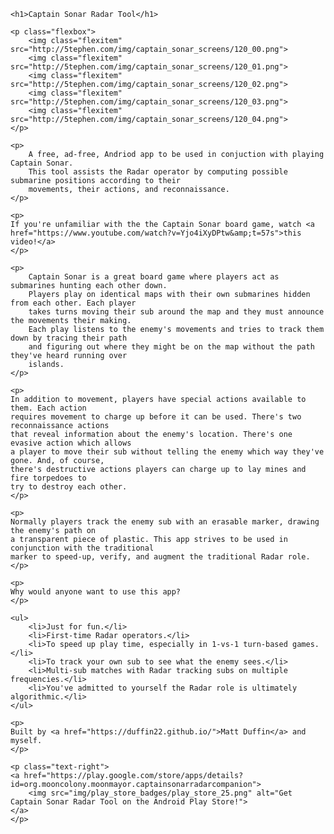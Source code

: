 	<h1>Captain Sonar Radar Tool</h1>

	<p class="flexbox">
		<img class="flexitem" src="http://5tephen.com/img/captain_sonar_screens/120_00.png">
		<img class="flexitem" src="http://5tephen.com/img/captain_sonar_screens/120_01.png">
		<img class="flexitem" src="http://5tephen.com/img/captain_sonar_screens/120_02.png">
		<img class="flexitem" src="http://5tephen.com/img/captain_sonar_screens/120_03.png">
		<img class="flexitem" src="http://5tephen.com/img/captain_sonar_screens/120_04.png">
	</p>

	<p>
		A free, ad-free, Andriod app to be used in conjuction with playing Captain Sonar.
		This tool assists the Radar operator by computing possible submarine positions according to their
		movements, their actions, and reconnaissance.
	</p>

	<p>
	If you're unfamiliar with the the Captain Sonar board game, watch <a href="https://www.youtube.com/watch?v=Yjo4iXyDPtw&amp;t=57s">this video!</a>
	</p>

	<p>
		Captain Sonar is a great board game where players act as submarines hunting each other down.
		Players play on identical maps with their own submarines hidden from each other. Each player
		takes turns moving their sub around the map and they must announce the movements their making.
		Each play listens to the enemy's movements and tries to track them down by tracing their path
		and figuring out where they might be on the map without the path they've heard running over
		islands.
	</p>

	<p>
	In addition to movement, players have special actions available to them. Each action
	requires movement to charge up before it can be used. There's two reconnaissance actions
	that reveal information about the enemy's location. There's one evasive action which allows
	a player to move their sub without telling the enemy which way they've gone. And, of course,
	there's destructive actions players can charge up to lay mines and fire torpedoes to
	try to destroy each other.
	</p>

	<p>
	Normally players track the enemy sub with an erasable marker, drawing the enemy's path on
	a transparent piece of plastic. This app strives to be used in conjunction with the traditional
	marker to speed-up, verify, and augment the traditional Radar role.
	</p>

	<p>
	Why would anyone want to use this app?
	</p>

	<ul>
		<li>Just for fun.</li>
		<li>First-time Radar operators.</li>
		<li>To speed up play time, especially in 1-vs-1 turn-based games.</li>
		<li>To track your own sub to see what the enemy sees.</li>
		<li>Multi-sub matches with Radar tracking subs on multiple frequencies.</li>
		<li>You've admitted to yourself the Radar role is ultimately algorithmic.</li>
	</ul>

	<p>
	Built by <a href="https://duffin22.github.io/">Matt Duffin</a> and myself.
	</p>

	<p class="text-right">
	<a href="https://play.google.com/store/apps/details?id=org.mooncolony.moonmayor.captainsonarradarcompanion">
		<img src="img/play_store_badges/play_store_25.png" alt="Get Captain Sonar Radar Tool on the Android Play Store!">
	</a>
	</p>
